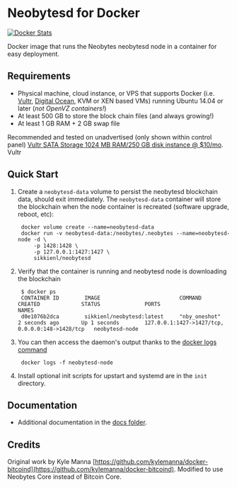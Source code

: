 Neobytesd for Docker
====================

[![Docker Stats](http://dockeri.co/image/sikkienl/neobytesd)](https://hub.docker.com/r/sikkienl/neobytesd/)

Docker image that runs the Neobytes neobytesd node in a container for easy deployment.

Requirements
------------

* Physical machine, cloud instance, or VPS that supports Docker (i.e. [Vultr](http://bit.ly/1HngXg0), [Digital Ocean](http://bit.ly/18AykdD), KVM or XEN based VMs) running Ubuntu 14.04 or later (*not OpenVZ containers!*)
* At least 500 GB to store the block chain files (and always growing!)
* At least 1 GB RAM + 2 GB swap file

Recommended and tested on unadvertised (only shown within control panel) [Vultr SATA Storage 1024 MB RAM/250 GB disk instance @ $10/mo](http://bit.ly/vultrbitcoind).  Vultr


Quick Start
-----------

1. Create a `neobytesd-data` volume to persist the neobytesd blockchain data, should exit immediately.  The `neobytesd-data` container will store the blockchain when the node container is recreated (software upgrade, reboot, etc):

        docker volume create --name=neobytesd-data
        docker run -v neobytesd-data:/neobytes/.neobytes --name=neobytesd-node -d \
            -p 1428:1428 \
            -p 127.0.0.1:1427:1427 \
            sikkienl/neobytesd

2. Verify that the container is running and neobytesd node is downloading the blockchain

        $ docker ps
        CONTAINER ID        IMAGE                         COMMAND             CREATED             STATUS              PORTS                                              NAMES
        d0e1076b2dca        sikkienl/neobytesd:latest     "nby_oneshot"       2 seconds ago       Up 1 seconds        127.0.0.1:1427->1427/tcp, 0.0.0.0:148->1428/tcp   neobytesd-node

3. You can then access the daemon's output thanks to the [docker logs command]( https://docs.docker.com/reference/commandline/cli/#logs)

        docker logs -f neobytesd-node

4. Install optional init scripts for upstart and systemd are in the `init` directory.


Documentation
-------------

* Additional documentation in the [docs folder](docs).


Credits
-------

Original work by Kyle Manna [https://github.com/kylemanna/docker-bitcoind](https://github.com/kylemanna/docker-bitcoind).
Modified to use Neobytes Core instead of Bitcoin Core.